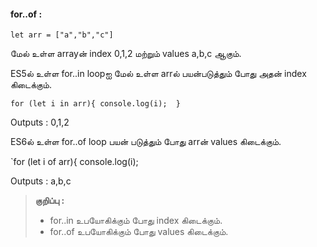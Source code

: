 
#### for..of :

`let arr = ["a","b","c"]`

மேல் உள்ள arrayன் index 0,1,2 மற்றும் values a,b,c ஆகும்.

ES5ல் உள்ள for..in loopஐ மேல் உள்ள arrல் பயன்படுத்தும் போது அதன் index கிடைக்கும்.

`for (let i in arr){
  console.log(i); 
  }`
   
 Outputs : 0,1,2

ES6ல் உள்ள for..of loop பயன் படுத்தும் போது arrன் values கிடைக்கும்.

`for (let i of arr){
  console.log(i);

Outputs : a,b,c

> **குறிப்பு :**
> 
> -  for..in உபயோகிக்கும் போது index கிடைக்கும்.
> -  for..of  உபயோகிக்கும் போது values கிடைக்கும்.
